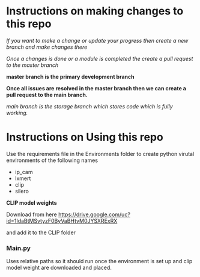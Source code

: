 # Instructions on making changes to this repo

*If you want to make a change or update your progress then create a new branch and make changes there*

*Once a changes is done or a module is completed the create a pull request to the master branch*

**master branch is the primary development branch**
 
**Once all issues are resolved in the master branch then we can create a pull request to the main branch.**

*main branch is the storage branch which stores code which is fully working.*



# Instructions on Using this repo

Use the requirements file in the Environments folder to create python virutal environments of the following names
- ip_cam
- lxmert
- clip
- silero

**CLIP model weights**

Download from here
https://drive.google.com/uc?id=1IdaBtMSvtyzF0ByVaBHtvM0JYSXRExRX

and add it to the CLIP folder

### Main.py
 
Uses relative paths so it should run once the environment is set up and clip model weight are downloaded and placed. 


